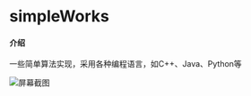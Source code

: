 # simpleWorks

#### 介绍
一些简单算法实现，采用各种编程语言，如C++、Java、Python等

![](https://foruda.gitee.com/images/1673965075486680934/c89d7b2c_10353750.png "屏幕截图")
